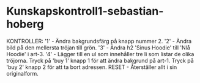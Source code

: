 # Kunskapskontroll1-sebastian-hoberg

KONTROLLER:
'1' - Ändra bakgrundsfärg på knapp nummer 2.
'2' - Ändra bild på den mellersta tröjan till grön.
'3' - Ändra h2 'Sinus Hoodie' till 'Nlå Hoodie' i art-3.
'4' - Lägger till en ul som innehåller tre li som listar de olika tröjorna.
Tryck på 'buy 1' knapp 1 för att ändra bakgrund på art-1.
Tryck på 'buy 2' knapp 2 för att ta bort adressen.
RESET - Återställer allt i sin originalform.

